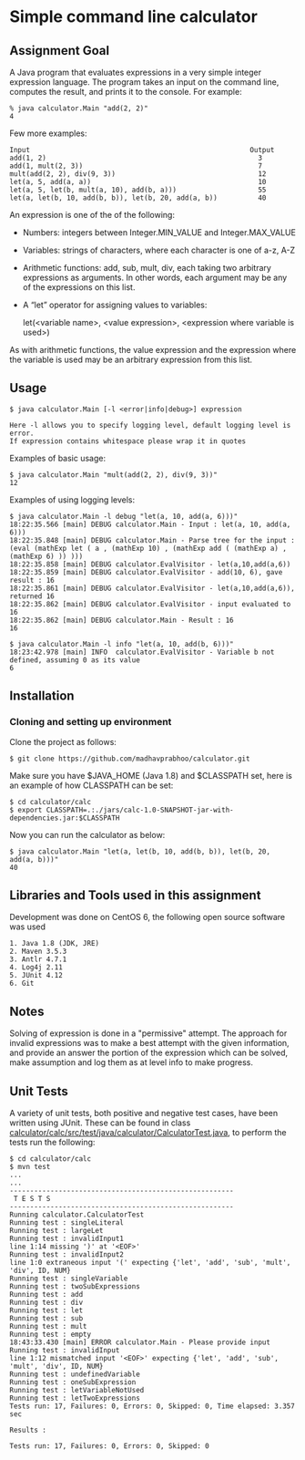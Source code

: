# Simple command line calculator

## Assignment Goal

A Java program that evaluates expressions in a very simple integer expression language. The program takes an input
 on the command line, computes the result, and prints it to the console. For example:

    % java calculator.Main "add(2, 2)"
    4

Few more examples:

    Input                                                      Output
    add(1, 2)                                                    3
    add(1, mult(2, 3))                                           7
    mult(add(2, 2), div(9, 3))                                   12
    let(a, 5, add(a, a))                                         10
    let(a, 5, let(b, mult(a, 10), add(b, a)))                    55
    let(a, let(b, 10, add(b, b)), let(b, 20, add(a, b))          40

An expression is one of the of the following:
* Numbers: integers between Integer.MIN_VALUE and Integer.MAX_VALUE
* Variables: strings of characters, where each character is one of a-z, A-Z
* Arithmetic functions: add, sub, mult, div, each taking two arbitrary expressions as arguments. In other words, each argument may be any of the expressions on this list.
* A “let” operator for assigning values to variables:


    let(\<variable name\>, \<value expression\>, \<expression where variable is used\>)

As with arithmetic functions, the value expression and the expression where the variable is used may be an arbitrary expression from this list.

## Usage

    $ java calculator.Main [-l <error|info|debug>] expression
    
    Here -l allows you to specify logging level, default logging level is error.
    If expression contains whitespace please wrap it in quotes

Examples of basic usage:

    $ java calculator.Main "mult(add(2, 2), div(9, 3))"
    12

Examples of using logging levels:

    $ java calculator.Main -l debug "let(a, 10, add(a, 6)))"
    18:22:35.566 [main] DEBUG calculator.Main - Input : let(a, 10, add(a, 6)))
    18:22:35.848 [main] DEBUG calculator.Main - Parse tree for the input : 
    (eval (mathExp let ( a , (mathExp 10) , (mathExp add ( (mathExp a) , (mathExp 6) )) )))
    18:22:35.858 [main] DEBUG calculator.EvalVisitor - let(a,10,add(a,6))
    18:22:35.859 [main] DEBUG calculator.EvalVisitor - add(10, 6), gave result : 16
    18:22:35.861 [main] DEBUG calculator.EvalVisitor - let(a,10,add(a,6)), returned 16
    18:22:35.862 [main] DEBUG calculator.EvalVisitor - input evaluated to 16
    18:22:35.862 [main] DEBUG calculator.Main - Result : 16
    16

    $ java calculator.Main -l info "let(a, 10, add(b, 6)))"
    18:23:42.978 [main] INFO  calculator.EvalVisitor - Variable b not defined, assuming 0 as its value
    6


## Installation

### Cloning and setting up environment
Clone the project as follows:

    $ git clone https://github.com/madhavprabhoo/calculator.git
    
Make sure you have $JAVA_HOME (Java 1.8) and $CLASSPATH set, here is an example of how CLASSPATH can be set:

    $ cd calculator/calc
    $ export CLASSPATH=.:./jars/calc-1.0-SNAPSHOT-jar-with-dependencies.jar:$CLASSPATH

Now you can run the calculator as below:

    $ java calculator.Main "let(a, let(b, 10, add(b, b)), let(b, 20, add(a, b)))"
    40


## Libraries and Tools used in this assignment

Development was done on CentOS 6, the following open source software was used

    1. Java 1.8 (JDK, JRE)
    2. Maven 3.5.3
    3. Antlr 4.7.1
    4. Log4j 2.11
    5. JUnit 4.12
    6. Git
    
## Notes

Solving of expression is done in a "permissive" attempt. The approach for invalid expressions was to make a best attempt with the given information, and provide an answer the portion of the expression which can be solved, make assumption and log them as at level info to make progress.

## Unit Tests

A variety of unit tests, both positive and negative test cases, have been written using JUnit. These can be found in class [calculator/calc/src/test/java/calculator/CalculatorTest.java](calc/src/test/java/calculator/CalculatorTest.java#L32), to perform the tests run the following:

    $ cd calculator/calc
    $ mvn test
    ...
    ...
    -------------------------------------------------------
     T E S T S
    -------------------------------------------------------
    Running calculator.CalculatorTest
    Running test : singleLiteral
    Running test : largeLet
    Running test : invalidInput1
    line 1:14 missing ')' at '<EOF>'
    Running test : invalidInput2
    line 1:0 extraneous input '(' expecting {'let', 'add', 'sub', 'mult', 'div', ID, NUM}
    Running test : singleVariable
    Running test : twoSubExpressions
    Running test : add
    Running test : div
    Running test : let
    Running test : sub
    Running test : mult
    Running test : empty
    18:43:33.430 [main] ERROR calculator.Main - Please provide input
    Running test : invalidInput
    line 1:12 mismatched input '<EOF>' expecting {'let', 'add', 'sub', 'mult', 'div', ID, NUM}
    Running test : undefinedVariable
    Running test : oneSubExpression
    Running test : letVariableNotUsed
    Running test : letTwoExpressions
    Tests run: 17, Failures: 0, Errors: 0, Skipped: 0, Time elapsed: 3.357 sec

    Results :

    Tests run: 17, Failures: 0, Errors: 0, Skipped: 0
